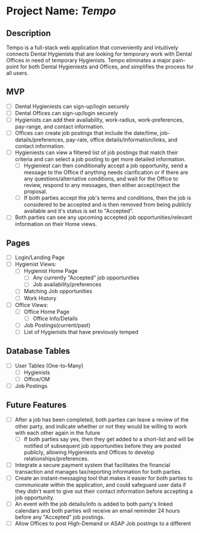 # Project Name: _**Tempo**_

## Description
Tempo is a full-stack web application that conveniently and intuitively connects Dental Hygienists that are looking for temporary work with Dental Offices in need of temporary Hygienists. Tempo eliminates a major pain-point for both Dental Hygieniests and Offices, and simplifies the process for all users.

## MVP
- [ ] Dental Hygieniests can sign-up/login securely
- [ ] Dental Offices can sign-up/login securely
- [ ] Hygienists can add their availability, work-radius, work-preferences, pay-range, and contact information.
- [ ] Offices can create job postings that include the date/time, job-details/preferences, pay-rate, office details/information/links, and contact information.
- [ ] Hygieniests can view a filtered list of job postings that match their criteria and can select a job posting to get more detailed information.
    - [ ] Hygieniest can then conditionally accept a job opportunity, send a message to the Office if anything needs clarification or if there are any questions/alternative conditions, and wait for the Office to review, respond to any messages, then either accept/reject the proposal.
    - [ ] If both parties accept the job's terms and conditions, then the job is considered to be accepted and is then removed from being publicly available and it's status is set to "Accepted".
- [ ] Both parties can see any upcoming accepted job opportunities/relevant information on their Home views.  

## Pages
- [ ] Login/Landing Page
- [ ] Hygienist Views:
    - [ ] Hygienist Home Page
        - [ ] Any currently "Accepted" job opportunities
        - [ ] Job availability/preferences   
    - [ ] Matching Job opportunities   
    - [ ] Work History   
- [ ] Office Views:
    - [ ] Office Home Page
        - [ ] Office Info/Details
    - [ ] Job Postings(current/past)
    - [ ] List of Hygienists that have previously temped

## Database Tables
- [ ] User Tables (One-to-Many)
    - [ ] Hygienists 
    - [ ] Office/OM 
- [ ] Job Postings 

## Future Features
- [ ] After a job has been completed, both parties can leave a review of the other party, and indicate whether or not they would be willing to work with each other again in the future
    - [ ] If both parties say yes, then they get added to a short-list and will be notified of subsequent job opportunities before they are posted publicly, allowing Hygieniests and Offices to develop relationships/preferences.
- [ ] Integrate a secure payment system that facilitates the financial transaction and manages tax/reporting information for both parties.
- [ ] Create an instant-messaging tool that makes it easier for both parties to communicate within the application, and could safeguard user data if they didn't want to give out their contact information before accepting a job opportunity.
- [ ] An event with the job details/info is added to both party's linked calendars and both parties will receive an email reminder 24 hours before any "Accepted" job postings.
- [ ] Allow Offices to post High-Demand or ASAP Job postings to a different 